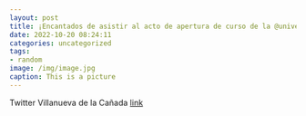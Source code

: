 ```yaml
---
layout: post
title: ¡Encantados de asistir al acto de apertura de curso de la @universidadcjc  y a la investidura como Doctor Honoris Causa del prof...
date: 2022-10-20 08:24:11
categories: uncategorized
tags:
- random
image: /img/image.jpg
caption: This is a picture
---
```

Twitter Villanueva de la Cañada [link](https://twitter.com/AytoVDLCanada/status/1582661326580895744)
